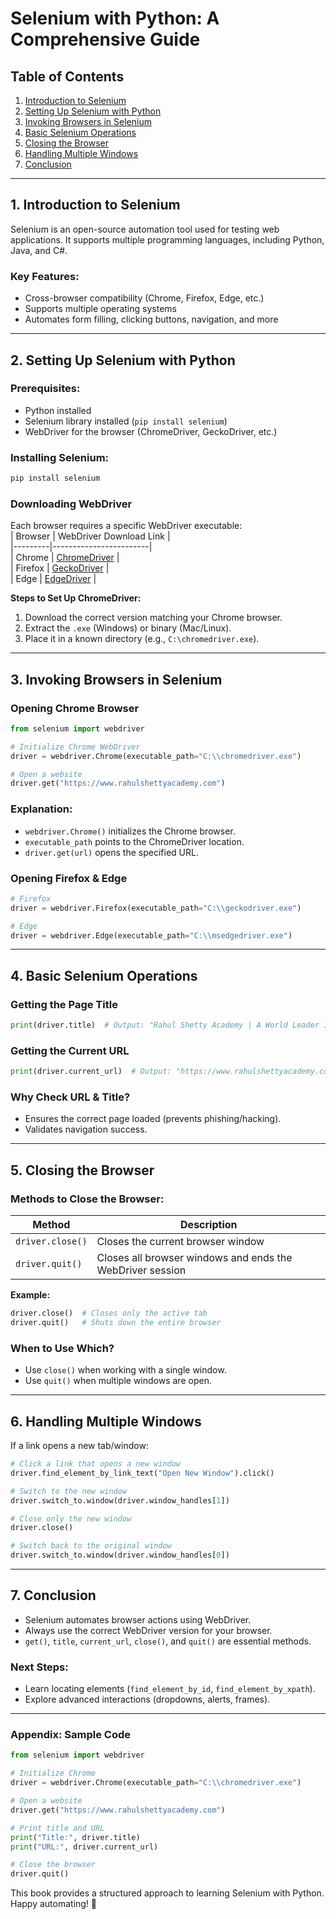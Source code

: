 # **Selenium with Python: A Comprehensive Guide**  


## **Table of Contents**  
1. [Introduction to Selenium](#introduction-to-selenium)  
2. [Setting Up Selenium with Python](#setting-up-selenium-with-python)  
3. [Invoking Browsers in Selenium](#invoking-browsers-in-selenium)  
4. [Basic Selenium Operations](#basic-selenium-operations)  
5. [Closing the Browser](#closing-the-browser)  
6. [Handling Multiple Windows](#handling-multiple-windows)  
7. [Conclusion](#conclusion)  

---

## **1. Introduction to Selenium**  
Selenium is an open-source automation tool used for testing web applications. It supports multiple programming languages, including Python, Java, and C#.  

### **Key Features:**  
- Cross-browser compatibility (Chrome, Firefox, Edge, etc.)  
- Supports multiple operating systems  
- Automates form filling, clicking buttons, navigation, and more  

---

## **2. Setting Up Selenium with Python**  
### **Prerequisites:**  
- Python installed  
- Selenium library installed (`pip install selenium`)  
- WebDriver for the browser (ChromeDriver, GeckoDriver, etc.)  

### **Installing Selenium:**  
```bash
pip install selenium
```

### **Downloading WebDriver**  
Each browser requires a specific WebDriver executable:  
| Browser | WebDriver Download Link |  
|---------|------------------------|  
| Chrome | [ChromeDriver](https://sites.google.com/chromium.org/driver/) |  
| Firefox | [GeckoDriver](https://github.com/mozilla/geckodriver) |  
| Edge | [EdgeDriver](https://developer.microsoft.com/en-us/microsoft-edge/tools/webdriver/) |  

**Steps to Set Up ChromeDriver:**  
1. Download the correct version matching your Chrome browser.  
2. Extract the `.exe` (Windows) or binary (Mac/Linux).  
3. Place it in a known directory (e.g., `C:\chromedriver.exe`).  

---

## **3. Invoking Browsers in Selenium**  
### **Opening Chrome Browser**  
```python
from selenium import webdriver  

# Initialize Chrome WebDriver  
driver = webdriver.Chrome(executable_path="C:\\chromedriver.exe")  

# Open a website  
driver.get("https://www.rahulshettyacademy.com")  
```

### **Explanation:**  
- `webdriver.Chrome()` initializes the Chrome browser.  
- `executable_path` points to the ChromeDriver location.  
- `driver.get(url)` opens the specified URL.  

### **Opening Firefox & Edge**  
```python
# Firefox  
driver = webdriver.Firefox(executable_path="C:\\geckodriver.exe")  

# Edge  
driver = webdriver.Edge(executable_path="C:\\msedgedriver.exe")  
```

---

## **4. Basic Selenium Operations**  
### **Getting the Page Title**  
```python
print(driver.title)  # Output: "Rahul Shetty Academy | A World Leader in Software Testing"
```

### **Getting the Current URL**  
```python
print(driver.current_url)  # Output: "https://www.rahulshettyacademy.com/"
```

### **Why Check URL & Title?**  
- Ensures the correct page loaded (prevents phishing/hacking).  
- Validates navigation success.  

---

## **5. Closing the Browser**  
### **Methods to Close the Browser:**  
| Method | Description |  
|--------|------------|  
| `driver.close()` | Closes the current browser window |  
| `driver.quit()` | Closes all browser windows and ends the WebDriver session |  

**Example:**  
```python
driver.close()  # Closes only the active tab  
driver.quit()   # Shuts down the entire browser  
```

### **When to Use Which?**  
- Use `close()` when working with a single window.  
- Use `quit()` when multiple windows are open.  

---

## **6. Handling Multiple Windows**  
If a link opens a new tab/window:  
```python
# Click a link that opens a new window  
driver.find_element_by_link_text("Open New Window").click()  

# Switch to the new window  
driver.switch_to.window(driver.window_handles[1])  

# Close only the new window  
driver.close()  

# Switch back to the original window  
driver.switch_to.window(driver.window_handles[0])  
```

---

## **7. Conclusion**  
- Selenium automates browser actions using WebDriver.  
- Always use the correct WebDriver version for your browser.  
- `get()`, `title`, `current_url`, `close()`, and `quit()` are essential methods.  

### **Next Steps:**  
- Learn locating elements (`find_element_by_id`, `find_element_by_xpath`).  
- Explore advanced interactions (dropdowns, alerts, frames).  

---

### **Appendix: Sample Code**  
```python
from selenium import webdriver  

# Initialize Chrome  
driver = webdriver.Chrome(executable_path="C:\\chromedriver.exe")  

# Open a website  
driver.get("https://www.rahulshettyacademy.com")  

# Print title and URL  
print("Title:", driver.title)  
print("URL:", driver.current_url)  

# Close the browser  
driver.quit()  
```




This book provides a structured approach to learning Selenium with Python. Happy automating! 🚀
